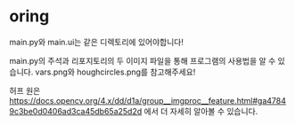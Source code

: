# oring
main.py와 main.ui는 같은 디렉토리에 있어야합니다! 

main.py의 주석과 리포지토리의 두 이미지 파일을 통해 프로그램의 사용법을 알 수 있습니다. 
vars.png와 houghcircles.png를 참고해주세요! 

허프 원은 https://docs.opencv.org/4.x/dd/d1a/group__imgproc__feature.html#ga47849c3be0d0406ad3ca45db65a25d2d 에서 더 자세히 알아볼 수 있습니다. 
